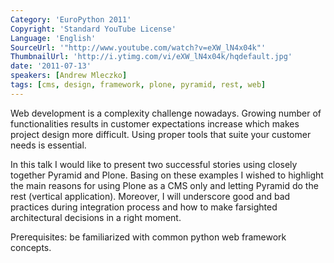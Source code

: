 ```yaml
---
Category: 'EuroPython 2011'
Copyright: 'Standard YouTube License'
Language: 'English'
SourceUrl: '"http://www.youtube.com/watch?v=eXW_lN4x04k"'
ThumbnailUrl: 'http://i.ytimg.com/vi/eXW_lN4x04k/hqdefault.jpg'
date: '2011-07-13'
speakers: [Andrew Mleczko]
tags: [cms, design, framework, plone, pyramid, rest, web]
---
```

Web development is a complexity challenge nowadays. Growing number of
functionalities results in customer expectations increase which makes project
design more difficult. Using proper tools that suite your customer needs is
essential.

In this talk I would like to present two successful stories using closely
together Pyramid and Plone. Basing on these examples I wished to highlight the
main reasons for using Plone as a CMS only and letting Pyramid do the rest
(vertical application). Moreover, I will underscore good and bad practices
during integration process and how to make farsighted architectural decisions
in a right moment.

Prerequisites: be familiarized with common python web framework concepts.

